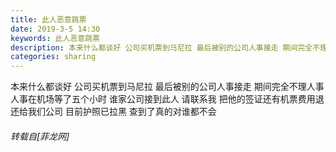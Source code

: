 ```yaml
---
title: 此人恶意跳票
date: 2019-3-5 14:30
keywords: 此人恶意跳票
description: 本来什么都谈好 公司买机票到马尼拉 最后被别的公司人事接走 期间完全不理人事 人事在机场等了五个小时 谁家公司接到此人 请联系我 把他的签证还有机票费用退还给我们公司 目前护照已拉黑 查到了真的对谁都不会
categories: sharing
---
```

<td class="t_f" id="postmessage_3161150">

本来什么都谈好 公司买机票到马尼拉 最后被别的公司人事接走 期间完全不理人事 人事在机场等了五个小时 谁家公司接到此人 请联系我 把他的签证还有机票费用退还给我们公司 目前护照已拉黑 查到了真的对谁都不会</td>
###### 转载自[菲龙网]